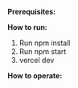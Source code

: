 **Prerequisites:**


**How to run:**
1. Run npm install
2. Run npm start
3. vercel dev

**How to operate:**

